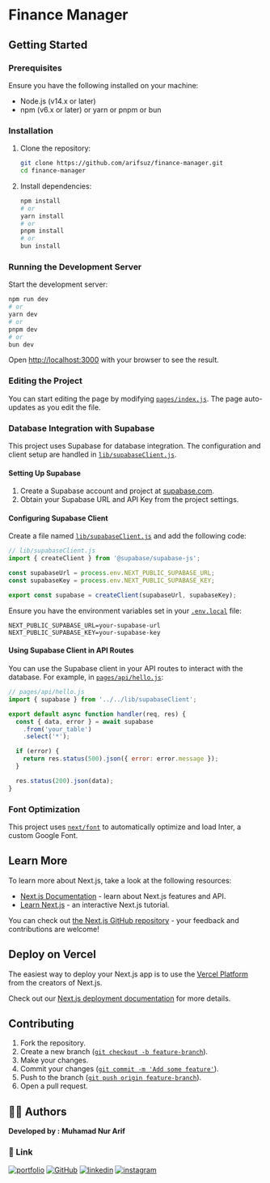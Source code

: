 # Finance Manager

## Getting Started

### Prerequisites

Ensure you have the following installed on your machine:
- Node.js (v14.x or later)
- npm (v6.x or later) or yarn or pnpm or bun

### Installation

1. Clone the repository:
    ```bash
    git clone https://github.com/arifsuz/finance-manager.git
    cd finance-manager
    ```

2. Install dependencies:
    ```bash
    npm install
    # or
    yarn install
    # or
    pnpm install
    # or
    bun install
    ```

### Running the Development Server

Start the development server:

```bash
npm run dev
# or
yarn dev
# or
pnpm dev
# or
bun dev
```

Open [http://localhost:3000](http://localhost:3000) with your browser to see the result.

### Editing the Project

You can start editing the page by modifying [`pages/index.js`](command:_github.copilot.openSymbolInFile?%5B%7B%22scheme%22%3A%22file%22%2C%22authority%22%3A%22%22%2C%22path%22%3A%22%2Fworkspaces%2Ffinance-manager%2Fpages%2Findex.js%22%2C%22query%22%3A%22%22%2C%22fragment%22%3A%22%22%7D%2C%22pages%2Findex.js%22%5D "/workspaces/finance-manager/pages/index.js"). The page auto-updates as you edit the file.

### Database Integration with Supabase

This project uses Supabase for database integration. The configuration and client setup are handled in [`lib/supabaseClient.js`](command:_github.copilot.openSymbolInFile?%5B%7B%22scheme%22%3A%22file%22%2C%22authority%22%3A%22%22%2C%22path%22%3A%22%2Fworkspaces%2Ffinance-manager%2Flib%2FsupabaseClient.js%22%2C%22query%22%3A%22%22%2C%22fragment%22%3A%22%22%7D%2C%22lib%2FsupabaseClient.js%22%5D "/workspaces/finance-manager/lib/supabaseClient.js").

#### Setting Up Supabase

1. Create a Supabase account and project at [supabase.com](https://supabase.com).
2. Obtain your Supabase URL and API Key from the project settings.

#### Configuring Supabase Client

Create a file named [`lib/supabaseClient.js`](command:_github.copilot.openSymbolInFile?%5B%7B%22scheme%22%3A%22file%22%2C%22authority%22%3A%22%22%2C%22path%22%3A%22%2Fworkspaces%2Ffinance-manager%2Flib%2FsupabaseClient.js%22%2C%22query%22%3A%22%22%2C%22fragment%22%3A%22%22%7D%2C%22lib%2FsupabaseClient.js%22%5D "/workspaces/finance-manager/lib/supabaseClient.js") and add the following code:

```javascript
// lib/supabaseClient.js
import { createClient } from '@supabase/supabase-js';

const supabaseUrl = process.env.NEXT_PUBLIC_SUPABASE_URL;
const supabaseKey = process.env.NEXT_PUBLIC_SUPABASE_KEY;

export const supabase = createClient(supabaseUrl, supabaseKey);
```

Ensure you have the environment variables set in your [`.env.local`](command:_github.copilot.openSymbolInFile?%5B%7B%22scheme%22%3A%22file%22%2C%22authority%22%3A%22%22%2C%22path%22%3A%22%2Fworkspaces%2Ffinance-manager%2F.env.local%22%2C%22query%22%3A%22%22%2C%22fragment%22%3A%22%22%7D%2C%22.env.local%22%5D "/workspaces/finance-manager/.env.local") file:

```env
NEXT_PUBLIC_SUPABASE_URL=your-supabase-url
NEXT_PUBLIC_SUPABASE_KEY=your-supabase-key
```

#### Using Supabase Client in API Routes

You can use the Supabase client in your API routes to interact with the database. For example, in [`pages/api/hello.js`](command:_github.copilot.openSymbolFromReferences?%5B%22pages%2Fapi%2Fhello.js%22%2C%5B%7B%22uri%22%3A%7B%22%24mid%22%3A1%2C%22fsPath%22%3A%22%2Fworkspaces%2Ffinance-manager%2FREADME.md%22%2C%22external%22%3A%22file%3A%2F%2F%2Fworkspaces%2Ffinance-manager%2FREADME.md%22%2C%22path%22%3A%22%2Fworkspaces%2Ffinance-manager%2FREADME.md%22%2C%22scheme%22%3A%22file%22%7D%2C%22pos%22%3A%7B%22line%22%3A47%2C%22character%22%3A46%7D%7D%5D%5D "Go to definition"):

```javascript
// pages/api/hello.js
import { supabase } from '../../lib/supabaseClient';

export default async function handler(req, res) {
  const { data, error } = await supabase
    .from('your_table')
    .select('*');

  if (error) {
    return res.status(500).json({ error: error.message });
  }

  res.status(200).json(data);
}
```

### Font Optimization

This project uses [`next/font`](https://nextjs.org/docs/basic-features/font-optimization) to automatically optimize and load Inter, a custom Google Font.

## Learn More

To learn more about Next.js, take a look at the following resources:

- [Next.js Documentation](https://nextjs.org/docs) - learn about Next.js features and API.
- [Learn Next.js](https://nextjs.org/learn) - an interactive Next.js tutorial.

You can check out [the Next.js GitHub repository](https://github.com/vercel/next.js/) - your feedback and contributions are welcome!

## Deploy on Vercel

The easiest way to deploy your Next.js app is to use the [Vercel Platform](https://vercel.com/new?utm_medium=default-template&filter=next.js&utm_source=create-next-app&utm_campaign=create-next-app-readme) from the creators of Next.js.

Check out our [Next.js deployment documentation](https://nextjs.org/docs/deployment) for more details.

## Contributing

1. Fork the repository.
2. Create a new branch ([`git checkout -b feature-branch`](command:_github.copilot.openSymbolFromReferences?%5B%22git%20checkout%20-b%20feature-branch%22%2C%5B%7B%22uri%22%3A%7B%22%24mid%22%3A1%2C%22fsPath%22%3A%22%2Fworkspaces%2Ffinance-manager%2FREADME.md%22%2C%22external%22%3A%22file%3A%2F%2F%2Fworkspaces%2Ffinance-manager%2FREADME.md%22%2C%22path%22%3A%22%2Fworkspaces%2Ffinance-manager%2FREADME.md%22%2C%22scheme%22%3A%22file%22%7D%2C%22pos%22%3A%7B%22line%22%3A122%2C%22character%22%3A30%7D%7D%5D%5D "Go to definition")).
3. Make your changes.
4. Commit your changes ([`git commit -m 'Add some feature'`](command:_github.copilot.openSymbolFromReferences?%5B%22git%20commit%20-m%20'Add%20some%20feature'%22%2C%5B%7B%22uri%22%3A%7B%22%24mid%22%3A1%2C%22fsPath%22%3A%22%2Fworkspaces%2Ffinance-manager%2FREADME.md%22%2C%22external%22%3A%22file%3A%2F%2F%2Fworkspaces%2Ffinance-manager%2FREADME.md%22%2C%22path%22%3A%22%2Fworkspaces%2Ffinance-manager%2FREADME.md%22%2C%22scheme%22%3A%22file%22%7D%2C%22pos%22%3A%7B%22line%22%3A124%2C%22character%22%3A30%7D%7D%5D%5D "Go to definition")).
5. Push to the branch ([`git push origin feature-branch`](command:_github.copilot.openSymbolFromReferences?%5B%22git%20push%20origin%20feature-branch%22%2C%5B%7B%22uri%22%3A%7B%22%24mid%22%3A1%2C%22fsPath%22%3A%22%2Fworkspaces%2Ffinance-manager%2FREADME.md%22%2C%22external%22%3A%22file%3A%2F%2F%2Fworkspaces%2Ffinance-manager%2FREADME.md%22%2C%22path%22%3A%22%2Fworkspaces%2Ffinance-manager%2FREADME.md%22%2C%22scheme%22%3A%22file%22%7D%2C%22pos%22%3A%7B%22line%22%3A122%2C%22character%22%3A42%7D%7D%5D%5D "Go to definition")).
6. Open a pull request.

## 👨‍💻 Authors
**Developed by :**
**Muhamad Nur Arif**

### 🔗 Link
[![portfolio](https://img.shields.io/badge/my_portfolio-000?style=for-the-badge&logo=ko-fi&logoColor=white)](https://arifsuz.vercel.app/)
[![GitHub](https://img.shields.io/badge/GitHub-100000?style=for-the-badge&logo=github&logoColor=white)](https://github.com/arifsuz)
[![linkedin](https://img.shields.io/badge/LinkedIn-0077B5?style=for-the-badge&logo=linkedin&logoColor=white)](https://www.linkedin.com/in/marif8/)
[![instagram](https://img.shields.io/badge/Instagram-E4405F?style=for-the-badge&logo=instagram&logoColor=white)](https://www.instagram.com/arif_suz/)
